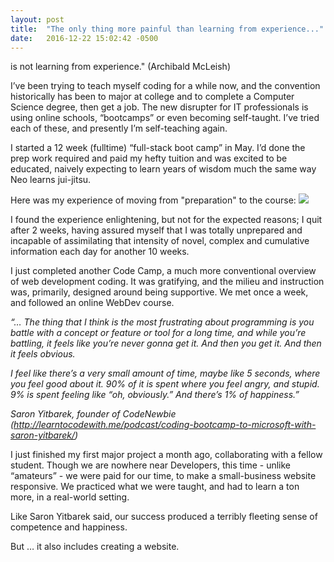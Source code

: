 ```yaml
---
layout: post
title:  "The only thing more painful than learning from experience..."
date:   2016-12-22 15:02:42 -0500
---
```


is not learning from experience." (Archibald McLeish)

I’ve been trying to teach myself coding for a while now, and the convention historically has been to major at college and to complete a Computer Science degree, then get a job.  The new disrupter for IT professionals is using online schools, “bootcamps” or even becoming self-taught.  I’ve tried each of these, and presently I’m self-teaching again.

I started a 12 week (fulltime) “full-stack boot camp” in May. I’d done the prep work required and paid my hefty tuition and was excited to be educated, naively expecting to learn years of wisdom much the same way Neo learns jui-jitsu.  

Here was my experience of moving from "preparation" to the course:
![](http://imgur.com/szBJzWK)

I found the experience enlightening, but not for the expected reasons; I quit after 2 weeks, having assured myself that I was totally unprepared and incapable of assimilating that intensity of novel, complex and cumulative information each day for another 10 weeks.


I just completed another Code Camp, a much more conventional overview of web development coding.  It was gratifying, and the milieu and instruction was, primarily, designed around being supportive.  We met once a week, and followed an online WebDev course.

*“… The thing that I think is the most frustrating about programming is you battle with a concept or feature or tool for a long time, and while you’re battling, it feels like you’re never gonna get it.
And then you get it. 
And then it feels obvious.*

*I feel like there’s a very small amount of time, maybe like 5 seconds, where you feel good about it.
90% of it is spent where you feel angry, and stupid.
9% is spent feeling like “oh, obviously.”
And there’s 1% of happiness.”*

*Saron Yitbarek, founder of CodeNewbie (http://learntocodewith.me/podcast/coding-bootcamp-to-microsoft-with-saron-yitbarek/)*

I just finished my first major project a month ago, collaborating with a fellow student.  Though we are nowhere near Developers, this time - unlike “amateurs” - we were paid for our time, to make a small-business website responsive.  We practiced what we were taught, and had to learn a ton more, in a real-world setting.  

Like Saron Yitbarek said, our success produced a terribly fleeting sense of competence and happiness.

But … it also includes creating a website.  

